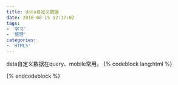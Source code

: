 ```yaml
---
title: data自定义数据
date: 2018-08-15 12:17:02
tags:
- '学习'
- '整理'
categories:
- 'HTML5'
---
```

data自定义数据在query、mobile常用。
{% codeblock lang:html %}
<div id="div1" data-test="hello" data-test-last="world"></div>

<script>
    let oDiv = document.getElementById('div1');
    oDiv.dataset.test;      //'hello'
    oDiv.dataset.testLast;  //'world'
</script>
{% endcodeblock %}
